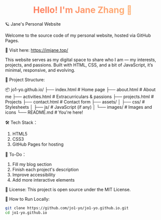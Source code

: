 <h1 align="center">
  <span style="background: linear-gradient(90deg, #ff7e5f, #feb47b); -webkit-background-clip: text; color: transparent;">
    Hello! I'm Jane Zhang 👋
  </span>
</h1>









🪐 Jane's Personal Website

Welcome to the source code of my personal website, hosted via GitHub Pages.

🔗 Visit here: https://imjane.top/ 

This website serves as my digital space to share who I am — my interests, projects, and passions. Built with HTML, CSS, and a bit of JavaScript, it’s minimal, responsive, and evolving.



📁 Project Structure:

📦 jo1-yo.github.io/
├── index.html # Home page
├── about.html # About me
├── activities.html # Extracurriculars & passions
├── projects.html # Projects
├── contact.html # Contact form
├── assets/
│ ├── css/ # Stylesheets
│ ├── js/ # JavaScript (if any)
│ └── images/ # Images and icons
└── README.md # You're here!

🛠️ Tech Stack：
1. HTML5
2. CSS3
3. GitHub Pages for hosting


📌 To-Do：
 1. Fill my blog section
 2. Finish each project's description
 3. Improve accessibility
 4. Add more interactive elements

 📄 License:
 This project is open source under the MIT License.

 🚀 How to Run Locally:
```bash
git clone https://github.com/jo1-yo/jo1-yo.github.io.git
cd jo1-yo.github.io
